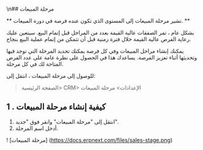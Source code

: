 \n## مرحلة المبيعات

** تشير مرحلة المبيعات إلى المستوى الذي تكون عنده فرصة في دورة المبيعات. **

بشكل عام ، تمر الصفقات عالية القيمة بعدد من المراحل قبل إتمام البيع. سيتعين عليك رعاية الفرص عالية القيمة خلال فترة زمنية قبل أن تتمكن من إتمام عملية البيع بنجاح.

يمكنك إنشاء مراحل المبيعات وفي كل فرصة يمكنك تحديد المرحلة التي توجد فيها وتحديثها أثناء تعزيز الفرصة. يساعدك هذا في الحصول على نظرة عامة على عدد الفرص المتاحة لك في كل مرحلة.

للوصول إلى مرحلة المبيعات ، انتقل إلى:

> الصفحة الرئيسية> CRM> الإعدادات> مرحلة المبيعات

## 1 \. كيفية إنشاء مرحلة المبيعات

1. انتقل إلى "مرحلة المبيعات" وانقر فوق "جديد".
2. أدخل اسم المرحلة.

! [مرحلة المبيعات] (https://docs.erpnext.com/files/sales-stage.png)